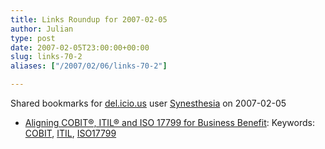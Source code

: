 ```yaml
---
title: Links Roundup for 2007-02-05
author: Julian
type: post
date: 2007-02-05T23:00:00+00:00
slug: links-70-2 
aliases: ["/2007/02/06/links-70-2"]

---
```

Shared bookmarks for [del.icio.us][1] user  [Synesthesia][2] on 2007-02-05

  * [Aligning COBIT®, ITIL® and ISO 17799 for Business Benefit][3]: 
    Keywords: [COBIT][4], [ITIL][5], [ISO17799][6]</li> </ul>

 [1]: https://del.icio.us/
 [2]: https://del.icio.us/synesthesia
 [3]: https://www.isaca.org/Template.cfm?Section=Home&template=/ContentManagement/ContentDisplay.cfm&ContentID=22490 "https://www.isaca.org/Template.cfm?Section=Home&template=/ContentManagement/ContentDisplay.cfm&ContentID=22490"
 [4]: https://del.icio.us/synesthesia/COBIT
 [5]: https://del.icio.us/synesthesia/ITIL
 [6]: https://del.icio.us/synesthesia/ISO17799
